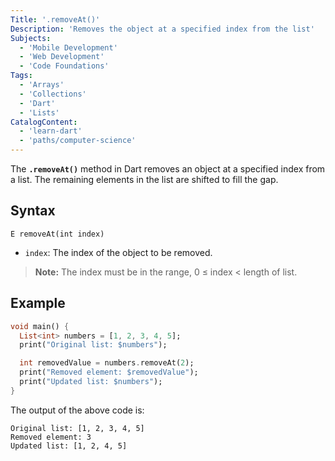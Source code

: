 ```yaml
---
Title: '.removeAt()'
Description: 'Removes the object at a specified index from the list'
Subjects:
  - 'Mobile Development'
  - 'Web Development'
  - 'Code Foundations'
Tags:
  - 'Arrays'
  - 'Collections'
  - 'Dart'
  - 'Lists'
CatalogContent:
  - 'learn-dart'
  - 'paths/computer-science'
---
```


The **`.removeAt()`** method in Dart removes an object at a specified index from a list. The remaining elements in the list are shifted to fill the gap.

## Syntax

```pseudo
E removeAt(int index)
```

- `index`: The index of the object to be removed.

> **Note:** The index must be in the range, 0 ≤ index < length of list.

## Example

```dart
void main() {
  List<int> numbers = [1, 2, 3, 4, 5];
  print("Original list: $numbers");

  int removedValue = numbers.removeAt(2);
  print("Removed element: $removedValue");
  print("Updated list: $numbers");
}
```

The output of the above code is:

```shell
Original list: [1, 2, 3, 4, 5]
Removed element: 3
Updated list: [1, 2, 4, 5]
```
